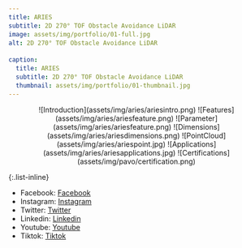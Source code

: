 ```yaml
---
title: ARIES
subtitle: 2D 270° TOF Obstacle Avoidance LiDAR 
image: assets/img/portfolio/01-full.jpg
alt: 2D 270° TOF Obstacle Avoidance LiDAR 

caption:
  title: ARIES
  subtitle: 2D 270° TOF Obstacle Avoidance LiDAR 
  thumbnail: assets/img/portfolio/01-thumbnail.jpg
---
```

<div style="text-align: center;">
![Introduction](assets/img/aries/ariesintro.png)
![Features](assets/img/aries/ariesfeature.png)
![Parameter](assets/img/aries/ariesfeature.png)
![Dimensions](assets/img/aries/ariesdimensions.png)
![PointCloud](assets/img/aries/ariespoint.jpg)
![Applications](assets/img/aries/ariesapplications.jpg)
![Certifications](assets/img/pavo/certification.png)
</div>

{:.list-inline}
- Facebook: [Facebook](https://facebook.com/siminics)
- Instagram: [Instagram](https://instagram.com/siminics_shop)
- Twitter: [Twitter](https://x.com/siminics_shop)
- Linkedin: [Linkedin](https://linkedin.com/company/siminics)
- Youtube: [Youtube](https://youtube.com/@siminics)
- Tiktok: [Tiktok](https://tiktok.com/siminics)